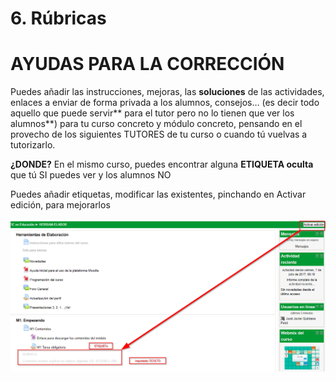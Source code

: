 
# 6. Rúbricas

# AYUDAS PARA LA CORRECCIÓN

Puedes añadir las instrucciones, mejoras, las **soluciones** de las actividades, enlaces a enviar de forma privada a los alumnos, consejos… (es decir todo aquello que puede servir** para el tutor pero no lo tienen que ver los alumnos**) para tu curso concreto y módulo concreto, pensando en el provecho de los siguientes TUTORES de tu curso o cuando tú vuelvas a tutorizarlo.

**¿DONDE?** En el mismo curso, puedes encontrar alguna **ETIQUETA oculta** que tú SI puedes ver y los alumnos NO

Puedes añadir etiquetas, modificar las existentes, pinchando en Activar edición, para mejorarlos

![](img/2017-07-07_10_07_53-Curso__EXELEARNING_Y_OTRAS_HERRAMIENTAS.png)